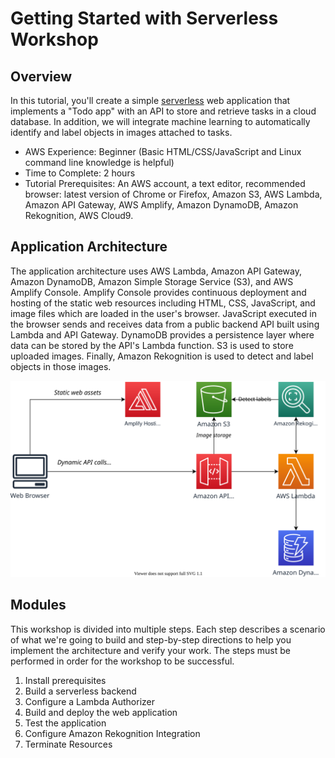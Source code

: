 # Getting Started with Serverless Workshop

## Overview

In this tutorial, you'll create a simple [serverless](https://aws.amazon.com/serverless/) web application that implements a "Todo app" with an API to store and retrieve tasks in a cloud database. In addition, we will integrate machine learning to automatically identify and label objects in images attached to tasks.

- AWS Experience: Beginner (Basic HTML/CSS/JavaScript and Linux command line knowledge is helpful)
- Time to Complete: 2 hours
- Tutorial Prerequisites: An AWS account, a text editor, recommended browser: latest version of Chrome or Firefox, Amazon S3, AWS Lambda, Amazon API Gateway, AWS Amplify, Amazon DynamoDB, Amazon Rekognition, AWS Cloud9.

## Application Architecture

The application architecture uses AWS Lambda, Amazon API Gateway, Amazon DynamoDB, Amazon Simple Storage Service (S3), and AWS Amplify Console. Amplify Console provides continuous deployment and hosting of the static web resources including HTML, CSS, JavaScript, and image files which are loaded in the user's browser. JavaScript executed in the browser sends and receives data from a public backend API built using Lambda and API Gateway. DynamoDB provides a persistence layer where data can be stored by the API's Lambda function. S3 is used to store uploaded images. Finally, Amazon Rekognition is used to detect and label objects in those images.

![Architecture](/img/architecture.svg)

## Modules

This workshop is divided into multiple steps. Each step describes a scenario of what we're going to build and step-by-step directions to help you implement the architecture and verify your work. The steps must be performed in order for the workshop to be successful.

1. Install prerequisites
1. Build a serverless backend
1. Configure a Lambda Authorizer
1. Build and deploy the web application
1. Test the application
1. Configure Amazon Rekognition Integration
1. Terminate Resources
